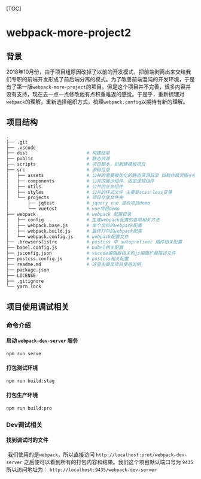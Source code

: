 [TOC]

# webpack-more-project2

## 背景

2018年10月份，由于项目组原因改掉了以前的开发模式，把前端剥离出来交给我们专职的前端开发形成了前后端分离的模式。为了改善前端混沌的开发环境，于是有了第一版`webpack-more-project`的项目。但是这个项目并不完善，很多内容并没有支持，现在去一点一点修改他有点积重难返的感觉。于是乎，重新梳理对`webpack`的理解，重新选择组织方式，梳理`webpack.config`以期待有新的理解。

## 项目结构

```bash
.
├── .git
├── .vscode
├── dist                      # 构建结果
├── public                    # 静态资源
├── scripts                   # 项目脚本，如新建模板项目
├── src                       # 源码目录
│   ├── assets                # 公共的需要被优化的静态资源目录 如制作精灵图小图片文件
│   ├── components            # 公共的展示组件、固定逻辑组件
│   ├── utils                 # 公共的业务组件
│   ├── styles                # 公共的样式文件 主要是scss\less变量
│   └── projects              # 项目存放文件夹
│       ├── jqtest            # jquery vue 混合项目demo
│       └── vuetest           # vue项目demo
├── webpack                   # webpack 配置目录
│   ├── config                # 生成webpack配置的各项相关方法
│   ├── webpack.base.js       # 单个项目的webpack配置
│   ├── webpack.build.js      # 最终打包的webpack配置
│   └── webpack.config.js     # webpack配置文件
├── .browserslistrc           # postcss 中 autoprefixer 插件相关配置
├── babel.config.js           # babel相关配置
├── jsconfig.json             # vscode编辑器相关的js编辑扩展描述文件
├── postcss.config.js         # postcss相关配置
├── readme.md                 # 这里主要是项目使用说明
├── package.json
├── LICENSE
├── .gitignore
└── yarn.lock
```



## 项目使用调试相关

### 命令介绍

#### 启动 `webpack-dev-server` 服务

```bash
npm run serve
```

#### 打包测试环境

```bash
npm run build:stag
```

#### 打包生产环境

```bash
npm run build:pro
```



### Dev调试相关

#### 找到调试时的文件

​	我们使用的是`webpack`，所以直接访问 `http://localhost:prot/webpack-dev-server` 之后便可以看到所有的打包内容和结果。我们这个项目默认端口号为 `9435` 所以访问地址为：  `http://localhost:9435/webpack-dev-server`

